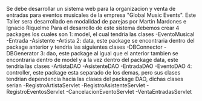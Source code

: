 Se debe desarrollar un sistema web para la organizacion y venta de entradas para eventos musicales de la empresa "Global Music Events".
Este Taller sera desarrollado en modalidad de parejas por Martin Mardones e Ignacio Riquelme
Para el desarrollo de este sistema debemos crear 4 packages los cuales son
1: model, el cual tendria las clases 
-EventoMusical
-Entrada
-Asistente
-Artista
2: data, este package se encontraria dentro del package anterior y tendria las siguientes clases
-DBConnector
-DBGenerator
3: dao, este package al igual que el anterior tambien se encontraria dentro de model y a la vez dentro del package data, este tendria las clases
-ArtistaDAO
-AsistenteDAO
-EntradaDAO
-EventoDAO
4: controller, este package esta separado de los demas, pero sus clases tendrian dependencia hacia las clases del package DAO, dichas clases serian
-RegistroArtistaServlet
-RegistroAsistenteServlet
-RegistroEventosServlet
-CancelacionEventoServlet
-VentaEntradasServlet
